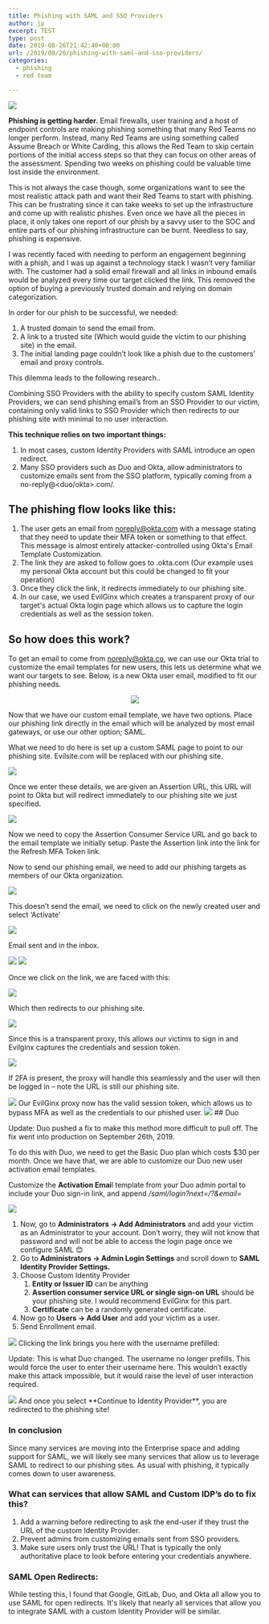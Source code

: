 ```yaml
---
title: Phishing with SAML and SSO Providers
author: jp
excerpt: TEST
type: post
date: 2019-08-26T21:42:40+00:00
url: /2019/08/26/phishing-with-saml-and-sso-providers/
categories:
  - phishing
  - red team

---
```

<img src="/images/2019/08/saml-sso.png">

**Phishing is getting harder.** Email firewalls, user training and a host of endpoint controls are making phishing something that many Red Teams no longer perform. Instead, many Red Teams are using something called Assume Breach or White Carding, this allows the Red Team to skip certain portions of the initial access steps so that they can focus on other areas of the assessment. Spending two weeks on phishing could be valuable time lost inside the environment.

This is not always the case though, some organizations want to see the most realistic attack path and want their Red Teams to start with phishing. This can be frustrating since it can take weeks to set up the infrastructure and come up with realistic phishes. Even once we have all the pieces in place, it only takes one report of our phish by a savvy user to the SOC and entire parts of our phishing infrastructure can be burnt. Needless to say, phishing is expensive.

I was recently faced with needing to perform an engagement beginning with a phish, and I was up against a technology stack I wasn’t very familiar with. The customer had a solid email firewall and all links in inbound emails would be analyzed every time our target clicked the link. This removed the option of buying a previously trusted domain and relying on domain categorization.

In order for our phish to be successful, we needed:

  1. A trusted domain to send the email from.
  2. A link to a trusted site (Which would guide the victim to our phishing site) in the email.
  3. The initial landing page couldn’t look like a phish due to the customers&#8217; email and proxy controls.

This dilemma leads to the following research..

Combining SSO Providers with the ability to specify custom SAML Identity Providers, we can send phishing email’s from an SSO Provider to our victim, containing only valid links to SSO Provider which then redirects to our phishing site with minimal to no user interaction.

**This technique relies on two important things:**

  1. In most cases, custom Identity Providers with SAML introduce an open redirect.
  2. Many SSO providers such as Duo and Okta, allow administrators to customize emails sent from the SSO platform, typically coming from a no-reply@<duo/okta>.com/.

## The phishing flow looks like this:

  1. The user gets an email from noreply@okta.com with a message stating that they need to update their MFA token or something to that effect. This message is almost entirely attacker-controlled using Okta's Email Template Customization.
  2. The link they are asked to follow goes to <attacker controlled subdomain>.okta.com (Our example uses my personal Okta account but this could be changed to fit your operation)
  3. Once they click the link, it redirects immediately to our phishing site.
  4. In our case, we used EvilGinx which creates a transparent proxy of our target's actual Okta login page which allows us to capture the login credentials as well as the session token.

## So how does this work?

To get an email to come from noreply@okta.co, we can use our Okta trial to customize the email templates for new users, this lets us determine what we want our targets to see. Below, is a new Okta user email, modified to fit our phishing needs.

<p align="center">
  <img src="/images/2019/08/add-translauon-default-language-engllsh-ten-em-1.png" />
</p>

Now that we have our custom email template, we have two options. Place our phishing link directly in the email which will be analyzed by most email gateways, or use our other option; SAML.

What we need to do here is set up a custom SAML page to point to our phishing site. Evilsite.com will be replaced with our phishing site.

<img src="/images/2019/08/edit-identity-provider-name-protocol-t-authen-1.png">

Once we enter these details, we are given an Assertion URL, this URL will point to Okta but will redirect immediately to our phishing site we just specified.

<img src="/images/2019/08/add-identlty-provlder-name-test-idp-id-saml-me-1.png">

Now we need to copy the Assertion Consumer Service URL and go back to the email template we initially setup. Paste the Assertion link into the link for the Refresh MFA Token link.

Now to send our phishing email, we need to add our phishing targets as members of our Okta organization.

<img src="/images/2019/08/add-person-first-name-last-name-username-prima-1.png">

This doesn&#8217;t send the email, we need to click on the newly created user and select &#8216;Activate&#8217;

<img src="/images/2019/08/activate-person-are-pu-sure-you-want-to-activate-1.png"> 

Email sent and in the inbox.

<img src="/images/2019/08/primary-okta-social-okta-mfa-device-expiration-1.png"> 

<img src="/images/2019/08/okta-mfa-device-expiration-okta-lessnoreplyokta-com-1.png"> 

Once we click on the link, we are faced with this:

<img src="/images/2019/08/https-jardanpotti-okta-com-sso-sam12-00aq3csxlcc-1.png"> 

Which then redirects to our phishing site.

<img src="/images/2019/08/https-okta-mytargetorg-com-login-login-htm-okta-2.png"> 

Since this is a transparent proxy, this allows our victims to sign in and Evilginx captures the credentials and session token.

<img src="/images/2019/08/https-okta-mytargetorg-com-login-login-htm-okta-4.png">

If 2FA is present, the proxy will handle this seamlessly and the user will then be logged in &#8211; note the URL is still our phishing site.

<img src="/images/2019/08/https-okta-mytargetorg-com-app-userhome-okta-w-1.png">
Our EvilGinx proxy now has the valid session token, which allows us to bypass MFA as well as the credentials to our phished user.

<img src="/images/2019/08/id-phishlet-okta-username-password-tokens-ca-1.png">
## Duo

Update: Duo pushed a fix to make this method more difficult to pull off. The fix went into production on September 26th, 2019.

To do this with Duo, we need to get the Basic Duo plan which costs $30 per month. Once we have that, we are able to customize our Duo new user activation email templates.

Customize the **Activation Emai**l template from your Duo admin portal to include your Duo sign-in link, and append _/saml/login?next=/?&email=<victim email address or username>_

<img src="/images/2019/08/word-image-3.png">

  1. Now, go to **Administrators -> Add Administrators** and add your victim as an Administrator to your account. Don’t worry, they will not know that password and will not be able to access the login page once we configure SAML 😊
  2. Go to **Administrators -> Admin Login Settings** and scroll down to **SAML Identity Provider Settings.**
  3. Choose Custom Identity Provider 
      1. **Entity or Issuer ID** can be anything
      2. **Assertion consumer service URL or single sign-on URL** should be your phishing site. I would recommend EvilGinx for this part.
      3. **Certificate** can be a randomly generated certificate. 
  4. Now go to **Users -> Add User** and add your victim as a user.
  5. Send Enrollment email.

<img src="/images/2019/08/word-image-5.png">
Clicking the link brings you here with the username prefilled:

Update: This is what Duo changed. The username no longer prefills. This would force the user to enter their username here. This wouldn&#8217;t exactly make this attack impossible, but it would raise the level of user interaction required. 

<img src="/images/2019/08/word-image-7.png">
And once you select **Continue to Identity Provider**, you are redirected to the phishing site!

### In conclusion

Since many services are moving into the Enterprise space and adding support for SAML, we will likely see many services that allow us to leverage SAML to redirect to our phishing sites. As usual with phishing, it typically comes down to user awareness.

### What can services that allow SAML and Custom IDP’s do to fix this?

  1. Add a warning before redirecting to ask the end-user if they trust the URL of the custom Identity Provider.
  2. Prevent admins from customizing emails sent from SSO providers.
  3. Make sure users only trust the URL! That is typically the only authoritative place to look before entering your credentials anywhere.

### SAML Open Redirects:

While testing this, I found that Google, GitLab, Duo, and Okta all allow you to use SAML for open redirects. It's likely that nearly all services that allow you to integrate SAML with a custom Identity Provider will be similar.
